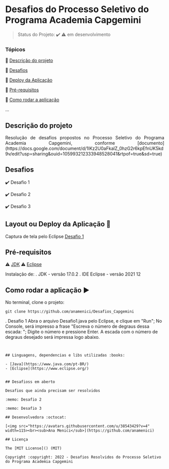 <h1>Desafios do Processo Seletivo do Programa Academia Capgemini</h1> 

> Status do Projeto: :heavy_check_mark: :warning: em desenvolvimento

### Tópicos 

:small_blue_diamond: [Descrição do projeto](#descrição-do-projeto)

:small_blue_diamond: [Desafios](#Desafios)

:small_blue_diamond: [Deploy da Aplicação](#deploy-da-aplicação-dash)

:small_blue_diamond: [Pré-requisitos](#pré-requisitos)

:small_blue_diamond: [Como rodar a aplicação](#como-rodar-a-aplicação-arrow_forward)

... 


## Descrição do projeto 

<p align="justify">
  Resolução de desafios propostos no Processo Seletivo do Programa Academia Capgemini, conforme [documento](https://docs.google.com/document/d/1IKz2U0aFkalZ_0hzG2r6kpEfnUK5kd9v/edit?usp=sharing&ouid=105993212333948528041&rtpof=true&sd=true)  
</p>

## Desafios

:heavy_check_mark: Desafio 1  

:heavy_check_mark: Desafio 2  

:heavy_check_mark: Desafio 3  


## Layout ou Deploy da Aplicação :dash:

Captura de tela pelo Eclipse
[Desafio 1](https://pasteboard.co/2RdXEGOauUH6.png)



## Pré-requisitos

:warning: [JDK](https://www.oracle.com/java/technologies/downloads)
:warning: [Eclipse](https://www.eclipse.org/download)

Instalação de:
. JDK - versão 17.0.2
. IDE Eclipse - versão 2021 12
 

## Como rodar a aplicação :arrow_forward:

No terminal, clone o projeto: 

```
git clone https://github.com/anamenici/Desafios_Capgemini

```
. Desafio 1
Abra o arquivo Desafio1.java pelo Eclipse, e clique em "Run";
No Console, será impresso a frase "Escreva o número de degraus dessa escada: ";
Digite o número e pressione Enter.
A escada com o número de degraus desejado será impressa logo abaixo.

```


## Linguagens, dependencias e libs utilizadas :books:

- [Java](https://www.java.com/pt-BR/)
- [Eclipse](https://www.eclipse.org/)


## Desafioss em aberto

Desafios que ainda precisam ser resolvidos

:memo: Desafio 2 

:memo: Desafio 3 

## Desenvolvedora :octocat:

[<img src="https://avatars.githubusercontent.com/u/38543429?v=4" width=115><br><sub>Ana Menici</sub>](https://github.com/anamenici) 

## Licença 

The [MIT License]() (MIT)

Copyright :copyright: 2022 - Desafios Resolvidos do Processo Seletivo do Programa Academia Capgemini
